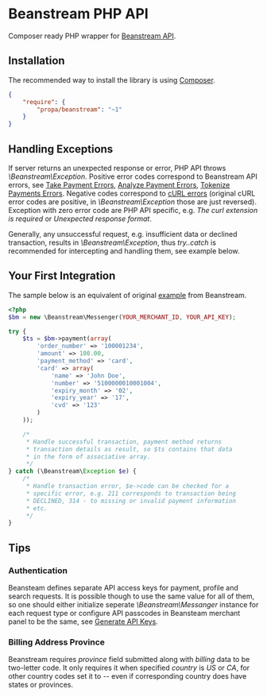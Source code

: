 Beanstream PHP API
==================

Composer ready PHP wrapper for [Beanstream API](http://developer.beanstream.com/documentation/).

## Installation

The recommended way to install the library is using [Composer](https://getcomposer.org).

```json
{
    "require": {
        "propa/beanstream": "~1"
    }
}
```

## Handling Exceptions

If server returns an unexpected response or error, PHP API throws *\Beanstream\Exception*.
Positive error codes correspond to Beanstream API errors, see
[Take Payment Errors](http://developer.beanstream.com/documentation/take-payments/errors/),
[Analyze Payment Errors](http://developer.beanstream.com/documentation/analyze-payments/errors/),
[Tokenize Payments Errors](http://developer.beanstream.com/documentation/tokenize-payments/errors/).
Negative codes correspond to [cURL errors](http://curl.haxx.se/libcurl/c/libcurl-errors.html)
(original cURL error codes are positive, in *\Beanstream\Exception* those are just reversed).
Exception with zero error code are PHP API specific, e.g. *The curl extension is required* or
*Unexpected response format*.

Generally, any unsuccessful request, e.g. insufficient data or declined transaction, results in *\Beanstream\Exception*,
thus *try..catch* is recommended for intercepting and handling them, see example below.

## Your First Integration

The sample below is an equivalent of original [example](http://developer.beanstream.com/documentation/your-first-integration/)
from Beanstream.

```php
<?php
$bm = new \Beanstream\Messenger(YOUR_MERCHANT_ID, YOUR_API_KEY);

try {
    $ts = $bm->payment(array(
        'order_number' => '100001234',
        'amount' => 100.00,
        'payment_method' => 'card',
        'card' => array(
            'name' => 'John Doe',
            'number' => '5100000010001004',
            'expiry_month' => '02',
            'expiry_year' => '17',
            'cvd' => '123'
        )
    ));

    /*
     * Handle successful transaction, payment method returns
     * transaction details as result, so $ts contains that data
     * in the form of associative array.
     */
} catch (\Beanstream\Exception $e) {
    /*
     * Handle transaction error, $e->code can be checked for a
     * specific error, e.g. 211 corresponds to transaction being
     * DECLINED, 314 - to missing or invalid payment information
     * etc.
     */
}
```

## Tips

### Authentication

Beansteam defines separate API access keys for payment, profile and search requests. It is possible though
to use the same value for all of them, so one should either initialize seperate *\Beanstream\Messanger* instance
for each request type or configure API passcodes in Beansteam merchant panel to be the same, see 
[Generate API Keys](https://developer.beanstream.com/docs/guides/merchant_quickstart/#2.-generate-api-keys-c7a8d316a97aa5ac0136c1b6de755512).

### Billing Address Province

Beanstream requires *province* field submitted along with *billing* data to be two-letter code. It only requires it when
specified *country* is *US* or *CA*, for other country codes set it to *--* even if corresponding country does have states
or provinces.
